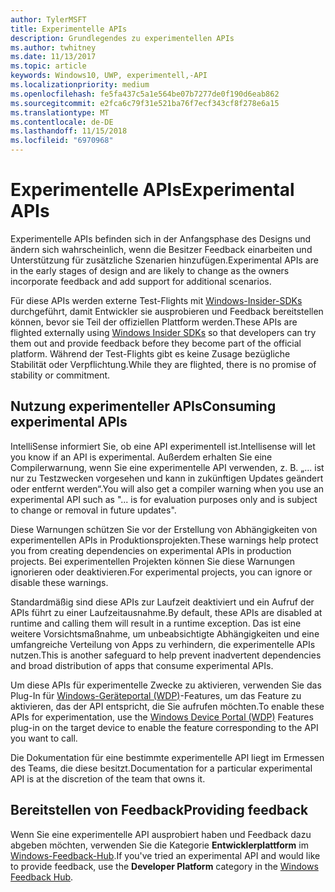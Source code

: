 ```yaml
---
author: TylerMSFT
title: Experimentelle APIs
description: Grundlegendes zu experimentellen APIs
ms.author: twhitney
ms.date: 11/13/2017
ms.topic: article
keywords: Windows10, UWP, experimentell,-API
ms.localizationpriority: medium
ms.openlocfilehash: fe5fa437c5a1e564be07b7277de0f190d6eab862
ms.sourcegitcommit: e2fca6c79f31e521ba76f7ecf343cf8f278e6a15
ms.translationtype: MT
ms.contentlocale: de-DE
ms.lasthandoff: 11/15/2018
ms.locfileid: "6970968"
---
```

# <a name="experimental-apis"></a><span data-ttu-id="9cdd4-104">Experimentelle APIs</span><span class="sxs-lookup"><span data-stu-id="9cdd4-104">Experimental APIs</span></span>

<span data-ttu-id="9cdd4-105">Experimentelle APIs befinden sich in der Anfangsphase des Designs und ändern sich wahrscheinlich, wenn die Besitzer Feedback einarbeiten und Unterstützung für zusätzliche Szenarien hinzufügen.</span><span class="sxs-lookup"><span data-stu-id="9cdd4-105">Experimental APIs are in the early stages of design and are likely to change as the owners incorporate feedback and add support for additional scenarios.</span></span>

<span data-ttu-id="9cdd4-106">Für diese APIs werden externe Test-Flights mit [Windows-Insider-SDKs](https://www.microsoft.com/en-us/software-download/windowsinsiderpreviewSDK) durchgeführt, damit Entwickler sie ausprobieren und Feedback bereitstellen können, bevor sie Teil der offiziellen Plattform werden.</span><span class="sxs-lookup"><span data-stu-id="9cdd4-106">These APIs are flighted externally using [Windows Insider SDKs](https://www.microsoft.com/en-us/software-download/windowsinsiderpreviewSDK) so that developers can try them out and provide feedback before they become part of the official platform.</span></span> <span data-ttu-id="9cdd4-107">Während der Test-Flights gibt es keine Zusage bezügliche Stabilität oder Verpflichtung.</span><span class="sxs-lookup"><span data-stu-id="9cdd4-107">While they are flighted, there is no promise of stability or commitment.</span></span>

## <a name="consuming-experimental-apis"></a><span data-ttu-id="9cdd4-108">Nutzung experimenteller APIs</span><span class="sxs-lookup"><span data-stu-id="9cdd4-108">Consuming experimental APIs</span></span>
<span data-ttu-id="9cdd4-109">IntelliSense informiert Sie, ob eine API experimentell ist.</span><span class="sxs-lookup"><span data-stu-id="9cdd4-109">Intellisense will let you know if an API is experimental.</span></span> <span data-ttu-id="9cdd4-110">Außerdem erhalten Sie eine Compilerwarnung, wenn Sie eine experimentelle API verwenden, z. B. „... ist nur zu Testzwecken vorgesehen und kann in zukünftigen Updates geändert oder entfernt werden“.</span><span class="sxs-lookup"><span data-stu-id="9cdd4-110">You will also get a compiler warning when you use an experimental API such as "... is for evaluation purposes only and is subject to change or removal in future updates".</span></span>

<span data-ttu-id="9cdd4-111">Diese Warnungen schützen Sie vor der Erstellung von Abhängigkeiten von experimentellen APIs in Produktionsprojekten.</span><span class="sxs-lookup"><span data-stu-id="9cdd4-111">These warnings help protect you from creating dependencies on experimental APIs in production projects.</span></span> <span data-ttu-id="9cdd4-112">Bei experimentellen Projekten können Sie diese Warnungen ignorieren oder deaktivieren.</span><span class="sxs-lookup"><span data-stu-id="9cdd4-112">For experimental projects, you can ignore or disable these warnings.</span></span>

<span data-ttu-id="9cdd4-113">Standardmäßig sind diese APIs zur Laufzeit deaktiviert und ein Aufruf der APIs führt zu einer Laufzeitausnahme.</span><span class="sxs-lookup"><span data-stu-id="9cdd4-113">By default, these APIs are disabled at runtime and calling them will result in a runtime exception.</span></span> <span data-ttu-id="9cdd4-114">Das ist eine weitere Vorsichtsmaßnahme, um unbeabsichtigte Abhängigkeiten und eine umfangreiche Verteilung von Apps zu verhindern, die experimentelle APIs nutzen.</span><span class="sxs-lookup"><span data-stu-id="9cdd4-114">This is another safeguard to help prevent inadvertent dependencies and broad distribution of apps that consume experimental APIs.</span></span>

<span data-ttu-id="9cdd4-115">Um diese APIs für experimentelle Zwecke zu aktivieren, verwenden Sie das Plug-In für [Windows-Geräteportal (WDP)](https://docs.microsoft.com/en-us/windows/uwp/debug-test-perf/device-portal)-Features, um das Feature zu aktivieren, das der API entspricht, die Sie aufrufen möchten.</span><span class="sxs-lookup"><span data-stu-id="9cdd4-115">To enable these APIs for experimentation, use the [Windows Device Portal (WDP)](https://docs.microsoft.com/en-us/windows/uwp/debug-test-perf/device-portal) Features plug-in on the target device to enable the feature corresponding to the API you want to call.</span></span>

<span data-ttu-id="9cdd4-116">Die Dokumentation für eine bestimmte experimentelle API liegt im Ermessen des Teams, die diese besitzt.</span><span class="sxs-lookup"><span data-stu-id="9cdd4-116">Documentation for a particular experimental API is at the discretion of the team that owns it.</span></span>

## <a name="providing-feedback"></a><span data-ttu-id="9cdd4-117">Bereitstellen von Feedback</span><span class="sxs-lookup"><span data-stu-id="9cdd4-117">Providing feedback</span></span>

<span data-ttu-id="9cdd4-118">Wenn Sie eine experimentelle API ausprobiert haben und Feedback dazu abgeben möchten, verwenden Sie die Kategorie **Entwicklerplattform** im [Windows-Feedback-Hub](https://support.microsoft.com/en-us/help/4021566/windows-10-send-feedback-to-microsoft-with-feedback-hub-app).</span><span class="sxs-lookup"><span data-stu-id="9cdd4-118">If you've tried an experimental API and would like to provide feedback, use the **Developer Platform** category in the [Windows Feedback Hub](https://support.microsoft.com/en-us/help/4021566/windows-10-send-feedback-to-microsoft-with-feedback-hub-app).</span></span>